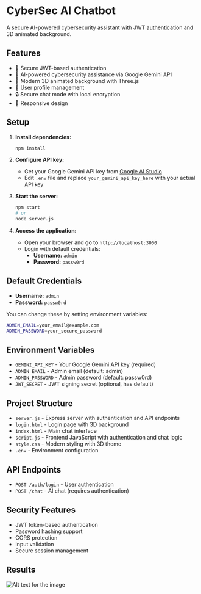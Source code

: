 # CyberSec AI Chatbot

A secure AI-powered cybersecurity assistant with JWT authentication and 3D animated background.

## Features

- 🔐 Secure JWT-based authentication
- 🤖 AI-powered cybersecurity assistance via Google Gemini API
- 🎨 Modern 3D animated background with Three.js
- 👤 User profile management
- 🔒 Secure chat mode with local encryption
- 📱 Responsive design

## Setup

1. **Install dependencies:**
   ```bash
   npm install
   ```

2. **Configure API key:**
   - Get your Google Gemini API key from [Google AI Studio](https://makersuite.google.com/app/apikey)
   - Edit `.env` file and replace `your_gemini_api_key_here` with your actual API key

3. **Start the server:**
   ```bash
   npm start
   # or
   node server.js
   ```

4. **Access the application:**
   - Open your browser and go to `http://localhost:3000`
   - Login with default credentials:
     - **Username:** `admin`
     - **Password:** `passw0rd`

## Default Credentials

- **Username:** `admin`
- **Password:** `passw0rd`

You can change these by setting environment variables:
```bash
ADMIN_EMAIL=your_email@example.com
ADMIN_PASSWORD=your_secure_password
```

## Environment Variables

- `GEMINI_API_KEY` - Your Google Gemini API key (required)
- `ADMIN_EMAIL` - Admin email (default: admin)
- `ADMIN_PASSWORD` - Admin password (default: passw0rd)
- `JWT_SECRET` - JWT signing secret (optional, has default)

## Project Structure

- `server.js` - Express server with authentication and API endpoints
- `login.html` - Login page with 3D background
- `index.html` - Main chat interface
- `script.js` - Frontend JavaScript with authentication and chat logic
- `style.css` - Modern styling with 3D theme
- `.env` - Environment configuration

## API Endpoints

- `POST /auth/login` - User authentication
- `POST /chat` - AI chat (requires authentication)

## Security Features

- JWT token-based authentication
- Password hashing support
- CORS protection
- Input validation
- Secure session management


## Results

![Alt text for the image]()
